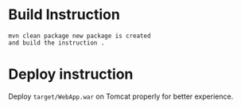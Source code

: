 

# Build Instruction


```
mvn clean package new package is created
and build the instruction .
```

# Deploy instruction

Deploy ```target/WebApp.war``` on Tomcat properly for better experience.

